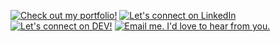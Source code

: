 [![Check out my portfolio!](https://img.shields.io/badge/Portfolio-%23000000.svg?style=for-the-badge&logo=firefox&logoColor=#FF7139)](https://imgaryjiang.com)
[![Let's connect on LinkedIn](https://wkrm0bphzzgm.runkit.sh)](https://linkedin.com/in/garyjiang)
[![Let's connect on DEV!](https://img.shields.io/badge/dev.to-0A0A0A?style=for-the-badge&logo=devdotto&logoColor=white)](https://dev.to/garyjiang)
[![Email me. I'd love to hear from you.](https://img.shields.io/badge/Gmail-D14836?style=for-the-badge&logo=gmail&logoColor=white)](mailto:gj.garyjiang@gmail.com)
